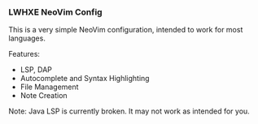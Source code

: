 ### LWHXE NeoVim Config

This is a very simple NeoVim configuration, intended to work for most languages.

Features:
- LSP, DAP
- Autocomplete and Syntax Highlighting
- File Management
- Note Creation

Note: Java LSP is currently broken. It may not work as intended for you.
